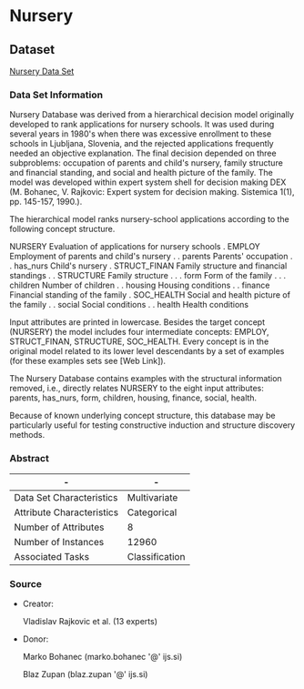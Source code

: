 # Nursery

## Dataset

[Nursery Data Set](https://archive.ics.uci.edu/ml/datasets/nursery)

### Data Set Information

Nursery Database was derived from a hierarchical decision model originally developed to rank applications for nursery schools. It was used during several years in 1980's when there was excessive enrollment to these schools in Ljubljana, Slovenia, and the rejected applications frequently needed an objective explanation. The final decision depended on three subproblems: occupation of parents and child's nursery, family structure and financial standing, and social and health picture of the family. The model was developed within expert system shell for decision making DEX (M. Bohanec, V. Rajkovic: Expert system for decision making. Sistemica 1(1), pp. 145-157, 1990.).

The hierarchical model ranks nursery-school applications according to the following concept structure.

NURSERY Evaluation of applications for nursery schools
. EMPLOY Employment of parents and child's nursery
. . parents Parents' occupation
. . has_nurs Child's nursery
. STRUCT_FINAN Family structure and financial standings
. . STRUCTURE Family structure
. . . form Form of the family
. . . children Number of children
. . housing Housing conditions
. . finance Financial standing of the family
. SOC_HEALTH Social and health picture of the family
. . social Social conditions
. . health Health conditions

Input attributes are printed in lowercase. Besides the target concept (NURSERY) the model includes four intermediate concepts: EMPLOY, STRUCT_FINAN, STRUCTURE, SOC_HEALTH. Every concept is in the original model related to its lower level descendants by a set of examples (for these examples sets see [Web Link]).

The Nursery Database contains examples with the structural information removed, i.e., directly relates NURSERY to the eight input attributes: parents, has_nurs, form, children, housing, finance, social, health.

Because of known underlying concept structure, this database may be particularly useful for testing constructive induction and structure discovery methods.

### Abstract

-|-
-|-
Data Set Characteristics |Multivariate
Attribute Characteristics|Categorical
Number of Attributes     |8
Number of Instances      |12960
Associated Tasks         |Classification

### Source

* Creator:

    Vladislav Rajkovic et al. (13 experts)

* Donor:

    Marko Bohanec (marko.bohanec '@' ijs.si)

    Blaz Zupan (blaz.zupan '@' ijs.si)

